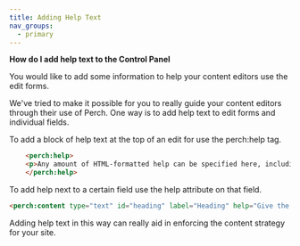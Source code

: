 ```yaml
---
title: Adding Help Text
nav_groups:
  - primary
---
```


**How do I add help text to the Control Panel**

You would like to add some information to help your content editors use the edit forms.

We've tried to make it possible for you to really guide your content editors through their use of Perch. One way is to add help text to edit forms and individual fields.

To add a block of help text at the top of an edit for use the perch:help tag.

```html
    <perch:help>
    <p>Any amount of HTML-formatted help can be specified here, including images and links if required.</p>
    </perch:help>
```

To add help next to a certain field use the help attribute on that field.

```html
<perch:content type="text" id="heading" label="Heading" help="Give the article a descriptive title">
```

Adding help text in this way can really aid in enforcing the content strategy for your site.
